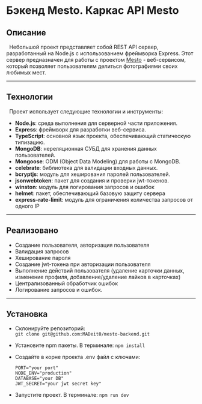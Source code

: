 # Бэкенд Mesto. Каркас API Mesto

## Описание
&nbsp;&nbsp;Небольшой проект представляет собой REST API сервер, разработанный на Node.js с использованием фреймворка Express. Этот сервер предназначен для работы с проектом [Mesto](https://github.com/MADeit0/mesto-project.git) - веб-сервисом, который позволяет пользователям делиться фотографиями своих любимых мест.

---
## Технологии

&nbsp;&nbsp;Проект использует следующие технологии и инструменты:

- **Node.js**: среда выполнения для серверной части приложения.
- **Express**: фреймворк для разработки веб-сервиса.
- **TypeScript**: основной язык проекта, обеспечивающий статическую типизацию.
- **MongoDB**: нереляционная СУБД для хранения данных пользователей.
- **Mongoose**: ODM (Object Data Modeling) для работы с MongoDB.
- **celebrate**: библиотека для валидации входных данных.
- **bcryptjs**: модуль для хеширования паролей пользователей.
- **jsonwebtoken**: пакет для создания и проверки jwt-токенов.
- **winston**: модуль для логирования запросов и ошибок
- **helmet**: пакет, обеспечивающий базовую защиту сервера
- **express-rate-limit**: модуль для ограничения количества запросов от одного IP

---
## Реализовано
- Создание пользователя, авторизация пользователя
- Валидация запросов
- Хеширование пароля
- Создание jwt-токена при авторизации пользователя
- Выполнение действий пользователя (удаление карточки данных, изменение профиля, добавление/удаление лайков в карточках)
- Централизованный обработчик ошибок
- Логирование запросов и ошибок.

---
## Установка
- Склонируйте репозиторий:  
  `git clone git@github.com:MADeit0/mesto-backend.git`
- Установите npm пакеты. В терминале: `npm install`
- Создайте в корне проекта .env файл с ключами:
  ```
  PORT="your port"
  NODE_ENV="production"
  DATABASE="your DB"
  JWT_SECRET="your jwt secret key"
  ```

- Запустите проект. В терминале: `npm run dev` 
